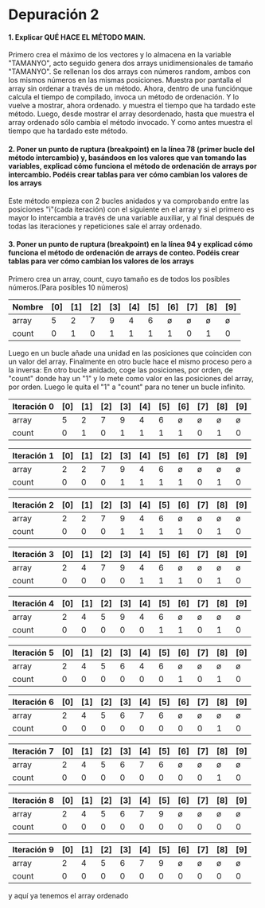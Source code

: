 # Depuración 2

#### 1. Explicar QUÉ HACE EL MÉTODO MAIN.
Primero crea el máximo de los vectores y lo almacena en la variable "TAMANYO", acto seguido genera dos arrays unidimensionales de tamaño "TAMANYO".
Se rellenan los dos arrays con números random, ambos con los mismos números en las mismas posiciones. Muestra por pantalla el array sin ordenar a través de un método. Ahora, dentro de una funciónque calcula el tiempo de compilado, invoca un método de ordenación. Y lo vuelve a mostrar, ahora ordenado. y muestra el tiempo que ha tardado este método. Luego, desde mostrar el array desordenado, hasta que muestra el array ordenado sólo cambia el método invocado. Y como antes muestra el tiempo que ha tardado este método.
#### 2. Poner un punto de ruptura (breakpoint) en la línea 78 (primer bucle del método intercambio) y, basándoos en los valores que van tomando las variables, explicad cómo funciona el método de ordenación de arrays por intercambio. Podéis crear tablas para ver cómo cambian los valores de los arrays
Este método empieza con 2 bucles anidados y va comprobando entre las posiciones "i"(cada iteración) con el siguiente en el array y si el primero es mayor lo intercambia a través de una variable auxiliar, y al final después de todas las iteraciones y repeticiones sale el array ordenado.

#### 3. Poner un punto de ruptura (breakpoint) en la línea 94 y explicad cómo funciona el método de ordenación de arrays de conteo. Podéis crear tablas para ver cómo cambian los valores de los arrays

Primero crea un array, count, cuyo tamaño es de todos los posibles números.(Para posibles 10 números)

|Nombre|[0]|[1]|[2]|[3]|[4]|[5]|[6]|[7]|[8]|[9]|
|------|---|---|---|---|---|---|---|---|---|---|
|array |5  |2  |7  |9  |4  |6  | ø | ø | ø | ø |
|count |0  |1  |0  |1  |1  |1  |1  |0  |1  |0  |

Luego en un bucle añade una unidad en las posiciones que coinciden con un valor del array.
Finalmente en otro bucle hace el mismo proceso pero a la inversa:
En otro bucle anidado, coge las posiciones, por orden, de "count"  donde hay un "1" y lo mete como valor en las posiciones del array, por orden. Luego le quita el "1" a "count" para no tener un bucle infinito.

|Iteración 0|[0]|[1]|[2]|[3]|[4]|[5]|[6]|[7]|[8]|[9]|
|-----------|---|---|---|---|---|---|---|---|---|---|
|array      |5  |2  |7  |9  |4  |6  | ø | ø | ø | ø |
|count      |0  |1  |0  |1  |1  |1  |1  |0  |1  |0  |

|Iteración 1|[0]|[1]|[2]|[3]|[4]|[5]|[6]|[7]|[8]|[9]|
|-----------|---|---|---|---|---|---|---|---|---|---|
|array      |2  |2  |7  |9  |4  |6  | ø | ø | ø | ø |
|count      |0  |0  |0  |1  |1  |1  |1  |0  |1  |0  |

|Iteración 2|[0]|[1]|[2]|[3]|[4]|[5]|[6]|[7]|[8]|[9]|
|-----------|---|---|---|---|---|---|---|---|---|---|
|array      |2  |2  |7  |9  |4  |6  | ø | ø | ø | ø |
|count      |0  |0  |0  |1  |1  |1  |1  |0  |1  |0  |

|Iteración 3|[0]|[1]|[2]|[3]|[4]|[5]|[6]|[7]|[8]|[9]|
|-----------|---|---|---|---|---|---|---|---|---|---|
|array      |2  |4  |7  |9  |4  |6  | ø | ø | ø | ø |
|count      |0  |0  |0  |0  |1  |1  |1  |0  |1  |0  |

|Iteración 4|[0]|[1]|[2]|[3]|[4]|[5]|[6]|[7]|[8]|[9]|
|-----------|---|---|---|---|---|---|---|---|---|---|
|array      |2  |4  |5  |9  |4  |6  | ø | ø | ø | ø |
|count      |0  |0  |0  |0  |0  |1  |1  |0  |1  |0  |

|Iteración 5|[0]|[1]|[2]|[3]|[4]|[5]|[6]|[7]|[8]|[9]|
|-----------|---|---|---|---|---|---|---|---|---|---|
|array      |2  |4  |5  |6  |4  |6  | ø | ø | ø | ø |
|count      |0  |0  |0  |0  |0  |0  |1  |0  |1  |0  |

|Iteración 6|[0]|[1]|[2]|[3]|[4]|[5]|[6]|[7]|[8]|[9]|
|-----------|---|---|---|---|---|---|---|---|---|---|
|array      |2  |4  |5  |6  |7  |6  | ø | ø | ø | ø |
|count      |0  |0  |0  |0  |0  |0  |0  |0  |1  |0  |

|Iteración 7|[0]|[1]|[2]|[3]|[4]|[5]|[6]|[7]|[8]|[9]|
|-----------|---|---|---|---|---|---|---|---|---|---|
|array      |2  |4  |5  |6  |7  |6  | ø | ø | ø | ø |
|count      |0  |0  |0  |0  |0  |0  |0  |0  |1  |0  |

|Iteración 8|[0]|[1]|[2]|[3]|[4]|[5]|[6]|[7]|[8]|[9]|
|-----------|---|---|---|---|---|---|---|---|---|---|
|array      |2  |4  |5  |6  |7  |9  | ø | ø | ø | ø |
|count      |0  |0  |0  |0  |0  |0  |0  |0  |0  |0  |

|Iteración 9|[0]|[1]|[2]|[3]|[4]|[5]|[6]|[7]|[8]|[9]|
|-----------|---|---|---|---|---|---|---|---|---|---|
|array      |2  |4  |5  |6  |7  |9  | ø | ø | ø | ø |
|count      |0  |0  |0  |0  |0  |0  |0  |0  |0  |0  |

y aquí ya tenemos el array ordenado
